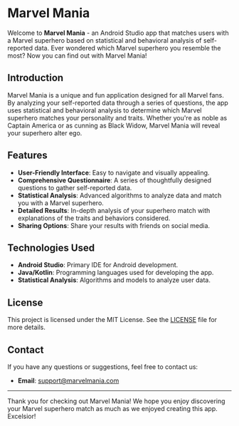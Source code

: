# Marvel Mania

Welcome to **Marvel Mania** - an Android Studio app that matches users with a Marvel superhero based on statistical and behavioral analysis of self-reported data. Ever wondered which Marvel superhero you resemble the most? Now you can find out with Marvel Mania!

## Introduction

Marvel Mania is a unique and fun application designed for all Marvel fans. By analyzing your self-reported data through a series of questions, the app uses statistical and behavioral analysis to determine which Marvel superhero matches your personality and traits. Whether you're as noble as Captain America or as cunning as Black Widow, Marvel Mania will reveal your superhero alter ego.

## Features

- **User-Friendly Interface**: Easy to navigate and visually appealing.
- **Comprehensive Questionnaire**: A series of thoughtfully designed questions to gather self-reported data.
- **Statistical Analysis**: Advanced algorithms to analyze data and match you with a Marvel superhero.
- **Detailed Results**: In-depth analysis of your superhero match with explanations of the traits and behaviors considered.
- **Sharing Options**: Share your results with friends on social media.

## Technologies Used

- **Android Studio**: Primary IDE for Android development.
- **Java/Kotlin**: Programming languages used for developing the app.
- **Statistical Analysis**: Algorithms and models to analyze user data.

## License

This project is licensed under the MIT License. See the [LICENSE](LICENSE) file for more details.

## Contact

If you have any questions or suggestions, feel free to contact us:
- **Email**: support@marvelmania.com

---

Thank you for checking out Marvel Mania! We hope you enjoy discovering your Marvel superhero match as much as we enjoyed creating this app. Excelsior!
